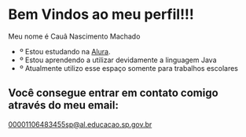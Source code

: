 # Bem Vindos ao meu perfil!!!
Meu nome é Cauâ Nascimento Machado
- º Estou estudando na [Alura](https://alura.com.br).
- º Estou aprendendo a utilizar devidamente a linguagem Java
- º Atualmente utilizo esse espaço somente para trabalhos escolares

## Você consegue entrar em contato comigo através do meu email:

00001106483455sp@al.educacao.sp.gov.br
